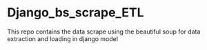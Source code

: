 # Django_bs_scrape_ETL
This repo contains the data scrape using the beautiful soup for data extraction and loading in django model

